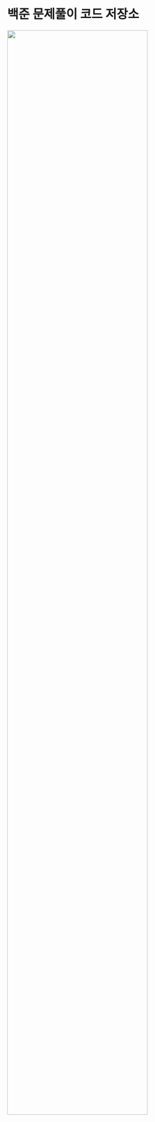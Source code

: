 # 백준 문제풀이 코드 저장소


<img width="80%" src="https://github.com/KJirung/BaekJoon/assets/142071404/0f5adbbb-14c3-42c4-a543-e5134060cce5
"/>
